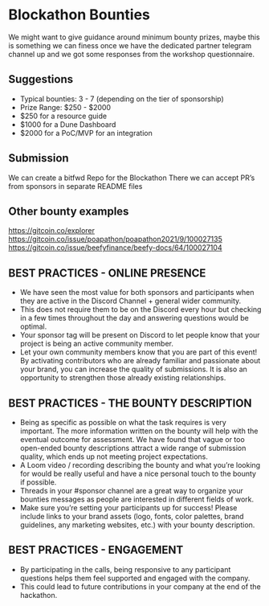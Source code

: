 # Blockathon Bounties
We might want to give guidance around minimum bounty prizes, maybe this is something we can finess once we have the dedicated partner telegram channel up and we got some responses from the workshop questionnaire.

## Suggestions
- Typical bounties: 3 - 7 (depending on the tier of sponsorship)
- Prize Range: $250 - $2000
- $250 for a resource guide 
- $1000 for a Dune Dashboard
- $2000 for a PoC/MVP for an integration

## Submission
We can create a bitfwd Repo for the Blockathon
There we can accept PR’s from sponsors in separate README files



## Other bounty examples
https://gitcoin.co/explorer 
https://gitcoin.co/issue/poapathon/poapathon2021/9/100027135 
https://gitcoin.co/issue/beefyfinance/beefy-docs/64/100027104

## BEST PRACTICES - ONLINE PRESENCE
- We have seen the most value for both sponsors and participants when they are active in the Discord Channel + general wider community.
- This does not require them to be on the Discord every hour but checking in a few times throughout the day and answering questions would be optimal.  
- Your sponsor tag will be present on Discord to let people know that your project is being an active community member.
- Let your own community members know that you are part of this event! By activating contributors who are already familiar and passionate about your brand, you can increase the quality of submissions. It is also an opportunity to strengthen those already existing relationships.



## BEST PRACTICES - THE BOUNTY DESCRIPTION
- Being as specific as possible on what the task requires is very important. The more information written on the bounty will help with the eventual outcome for assessment. We have found that vague or too open-ended bounty descriptions attract a wide range of submission quality, which ends up not meeting project expectations.
- A Loom video / recording describing the bounty and what you’re looking for would be really useful and have a nice personal touch to the bounty if possible.
- Threads in your #sponsor channel are a great way to organize your bounties messages as people are interested in different fields of work. 
- Make sure you’re setting your participants up for success! Please include links to your brand assets (logo, fonts, color palettes, brand guidelines, any marketing websites, etc.) with your bounty description.


## BEST PRACTICES - ENGAGEMENT
- By participating in the calls, being responsive to any participant questions helps them feel supported and engaged with the company. 
- This could lead to future contributions in your company at the end of the hackathon. 


